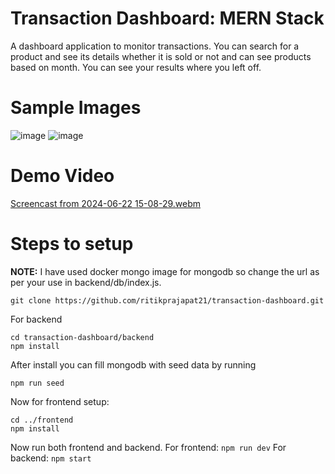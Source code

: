 # Transaction Dashboard: MERN Stack
A dashboard application to monitor transactions. You can search for a product and see its details whether it is sold or not and can see products based on month. You can see your results where you left off.

# Sample Images
![image](https://github.com/ritikprajapat21/transaction-dashboard/assets/112960100/02b457dc-9c42-4ef4-8771-96f965f4377d)
![image](https://github.com/ritikprajapat21/transaction-dashboard/assets/112960100/a481d390-2901-400e-93ff-19d2752fcdb5)

# Demo Video
[Screencast from 2024-06-22 15-08-29.webm](https://github.com/ritikprajapat21/transaction-dashboard/assets/112960100/2b60fb7f-d010-4bc0-b534-e3c754446d1c)

# Steps to setup

**__NOTE:__** I have used docker mongo image for mongodb so change the url as per your use in backend/db/index.js.
```
git clone https://github.com/ritikprajapat21/transaction-dashboard.git
```
For backend
```
cd transaction-dashboard/backend
npm install
```
After install you can fill mongodb with seed data by running
```
npm run seed
```
Now for frontend setup:
```
cd ../frontend
npm install
```
Now run both frontend and backend.
For frontend:
```npm run dev```
For backend:
```npm start```
